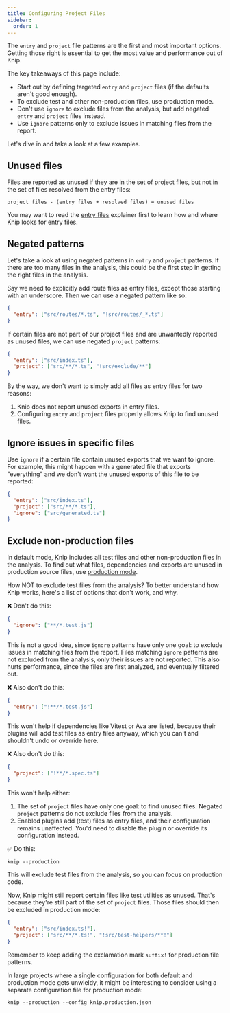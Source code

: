 ```yaml
---
title: Configuring Project Files
sidebar:
  order: 1
---
```


The `entry` and `project` file patterns are the first and most important
options. Getting those right is essential to get the most value and performance
out of Knip.

The key takeaways of this page include:

- Start out by defining targeted `entry` and `project` files (if the defaults
  aren't good enough).
- To exclude test and other non-production files, use production mode.
- Don't use `ignore` to exclude files from the analysis, but add negated `entry`
  and `project` files instead.
- Use `ignore` patterns only to exclude issues in matching files from the
  report.

Let's dive in and take a look at a few examples.

## Unused files

Files are reported as unused if they are in the set of project files, but not in
the set of files resolved from the entry files:

```
project files - (entry files + resolved files) = unused files
```

You may want to read the [entry files][1] explainer first to learn how and where
Knip looks for entry files.

## Negated patterns

Let's take a look at using negated patterns in `entry` and `project` patterns.
If there are too many files in the analysis, this could be the first step in
getting the right files in the analysis.

Say we need to explicitly add route files as entry files, except those starting
with an underscore. Then we can use a negated pattern like so:

```json
{
  "entry": ["src/routes/*.ts", "!src/routes/_*.ts"]
}
```

If certain files are not part of our project files and are unwantedly reported
as unused files, we can use negated `project` patterns:

```json
{
  "entry": ["src/index.ts"],
  "project": ["src/**/*.ts", "!src/exclude/**"]
}
```

By the way, we don't want to simply add all files as entry files for two
reasons:

1. Knip does not report unused exports in entry files.
2. Configuring `entry` and `project` files properly allows Knip to find unused
   files.

## Ignore issues in specific files

Use `ignore` if a certain file contain unused exports that we want to ignore.
For example, this might happen with a generated file that exports "everything"
and we don't want the unused exports of this file to be reported:

```json
{
  "entry": ["src/index.ts"],
  "project": ["src/**/*.ts"],
  "ignore": ["src/generated.ts"]
}
```

## Exclude non-production files

In default mode, Knip includes all test files and other non-production files in
the analysis. To find out what files, dependencies and exports are unused in
production source files, use [production mode][2].

How NOT to exclude test files from the analysis? To better understand how Knip
works, here's a list of options that don't work, and why.

❌ Don't do this:

```json
{
  "ignore": ["**/*.test.js"]
}
```

This is not a good idea, since `ignore` patterns have only one goal: to exclude
issues in matching files from the report. Files matching `ignore` patterns are
not excluded from the analysis, only their issues are not reported. This also
hurts performance, since the files are first analyzed, and eventually filtered
out.

❌ Also don't do this:

```json
{
  "entry": ["!**/*.test.js"]
}
```

This won't help if dependencies like Vitest or Ava are listed, because their
plugins will add test files as entry files anyway, which you can't and shouldn't
undo or override here.

❌ Also don't do this:

```json
{
  "project": ["!**/*.spec.ts"]
}
```

This won't help either:

1. The set of `project` files have only one goal: to find unused files. Negated
   `project` patterns do not exclude files from the analysis.
2. Enabled plugins add (test) files as entry files, and their configuration
   remains unaffected. You'd need to disable the plugin or override its
   configuration instead.

✅ Do this:

```shell
knip --production
```

This will exclude test files from the analysis, so you can focus on production
code.

Now, Knip might still report certain files like test utilities as unused. That's
because they're still part of the set of `project` files. Those files should
then be excluded in production mode:

```json
{
  "entry": ["src/index.ts!"],
  "project": ["src/**/*.ts!", "!src/test-helpers/**!"]
}
```

Remember to keep adding the exclamation mark `suffix!` for production file
patterns.

In large projects where a single configuration for both default and production
mode gets unwieldy, it might be interesting to consider using a separate
configuration file for production mode:

```shell
knip --production --config knip.production.json
```

[1]: ../explanations/entry-files.md
[2]: ../features/production-mode.md
